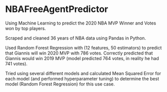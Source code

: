 # NBAFreeAgentPredictor
Using Machine Learning to predict the 2020 NBA MVP Winner and Votes won by top players.

Scraped and cleaned 36 years of NBA data using Pandas in Python. 

Used Random Forest Regression with (12 features, 50 estimators) to predict that Giannis will win 2020 MVP with 786 votes. 
Correctly predicted that Giannis would win 2019 MVP (model predicted 764 votes, in reality he had 741 votes).

Tried using several different models and calculated Mean Squared Error for each model (and performed hyperparameter tuning) to determine the best model (Random Forest Regression) for this use case. 

